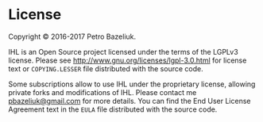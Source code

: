 License
========

Copyright © 2016-2017 Petro Bazeliuk.

IHL is an Open Source project licensed under the terms of
the LGPLv3 license.  Please see http://www.gnu.org/licenses/lgpl-3.0.html
for license text or `COPYING.LESSER` file distributed with the source code.

Some subscriptions allow to use IHL under the proprietary license,
allowing private forks and modifications of IHL. Please contact me 
pbazeliuk@gmail.com for more details. You can find the End
User License Agreement text in the `EULA` file distributed with the 
source code.
